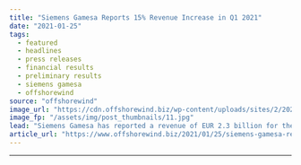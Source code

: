 ```yaml
---
title: "Siemens Gamesa Reports 15% Revenue Increase in Q1 2021"
date: "2021-01-25"
tags: 
  - featured
  - headlines
  - press releases
  - financial results
  - preliminary results
  - siemens gamesa
  - offshorewind
source: "offshorewind"
image_url: "https://cdn.offshorewind.biz/wp-content/uploads/sites/2/2021/01/25112007/Offshore-Growth-Boosts-Siemens-Gamesa-Revenues-in-Q1-2021.jpg"
image_fp: "/assets/img/post_thumbnails/11.jpg"
lead: "Siemens Gamesa has reported a revenue of EUR 2.3 billion for the first quarter"
article_url: "https://www.offshorewind.biz/2021/01/25/siemens-gamesa-reports-15-revenue-increase-in-q1-2021/"
---
```


---
